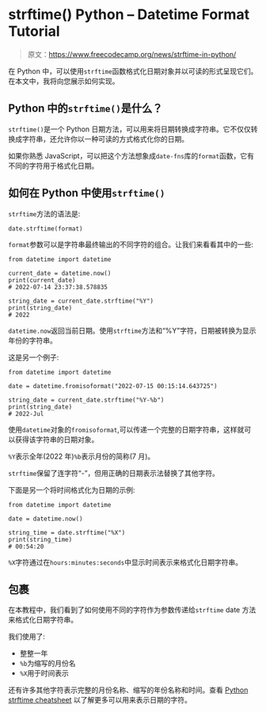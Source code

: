 # strftime() Python – Datetime Format Tutorial

> 原文：<https://www.freecodecamp.org/news/strftime-in-python/>

在 Python 中，可以使用`strftime`函数格式化日期对象并以可读的形式呈现它们。在本文中，我将向您展示如何实现。

## Python 中的`strftime()`是什么？

`strftime()`是一个 Python 日期方法，可以用来将日期转换成字符串。它不仅仅转换成字符串，还允许你以一种可读的方式格式化你的日期。

如果你熟悉 JavaScript，可以把这个方法想象成`date-fns`库的`format`函数，它有不同的字符用于格式化日期。

## 如何在 Python 中使用`strftime()`

`strftime`方法的语法是:

```
date.strftime(format) 
```

`format`参数可以是字符串最终输出的不同字符的组合。让我们来看看其中的一些:

```
from datetime import datetime

current_date = datetime.now()
print(current_date)
# 2022-07-14 23:37:38.578835

string_date = current_date.strftime("%Y")
print(string_date)
# 2022 
```

`datetime.now`返回当前日期。使用`strftime`方法和“%Y”字符，日期被转换为显示年份的字符串。

这是另一个例子:

```
from datetime import datetime

date = datetime.fromisoformat("2022-07-15 00:15:14.643725")

string_date = current_date.strftime("%Y-%b")
print(string_date)
# 2022-Jul 
```

使用`datetime`对象的`fromisoformat`,可以传递一个完整的日期字符串，这样就可以获得该字符串的日期对象。

`%Y`表示全年(2022 年)`%b`表示月份的简称(7 月)。

`strftime`保留了连字符“-”，但用正确的日期表示法替换了其他字符。

下面是另一个将时间格式化为日期的示例:

```
from datetime import datetime

date = datetime.now()

string_time = date.strftime("%X")
print(string_time)
# 00:54:20 
```

`%X`字符通过在`hours:minutes:seconds`中显示时间表示来格式化日期字符串。

## 包裹

在本教程中，我们看到了如何使用不同的字符作为参数传递给`strftime` date 方法来格式化日期字符串。

我们使用了:

*   整整一年
*   `%b`为缩写的月份名
*   `%X`用于时间表示

还有许多其他字符表示完整的月份名称、缩写的年份名称和时间。查看 [Python strftime cheatsheet](https://strftime.org/) 以了解更多可以用来表示日期的字符。
